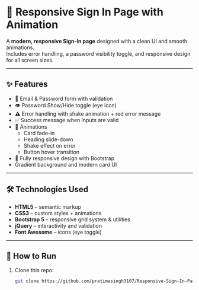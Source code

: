 # 🔐 Responsive Sign In Page with Animation

A **modern, responsive Sign-In page** designed with a clean UI and smooth animations.  
Includes error handling, a password visibility toggle, and responsive design for all screen sizes.  

---

## ✨ Features
- 📩 Email & Password form with validation  
- 👁️ Password Show/Hide toggle (eye icon)  
- ⚠️ Error handling with shake animation + red error message  
- ✅ Success message when inputs are valid  
- 🎨 Animations  
  - Card fade-in  
  - Heading slide-down  
  - Shake effect on error  
  - Button hover transition  
- 📱 Fully responsive design with Bootstrap  
- Gradient background and modern card UI  

---

## 🛠️ Technologies Used
- **HTML5** – semantic markup  
- **CSS3** – custom styles + animations  
- **Bootstrap 5** – responsive grid system & utilities  
- **jQuery** – interactivity and validation  
- **Font Awesome** – icons (eye toggle)  

---

## 🚀 How to Run
1. Clone this repo:  
   ```bash
   git clone https://github.com/pratimasingh3107/Responsive-Sign-In-Page-


